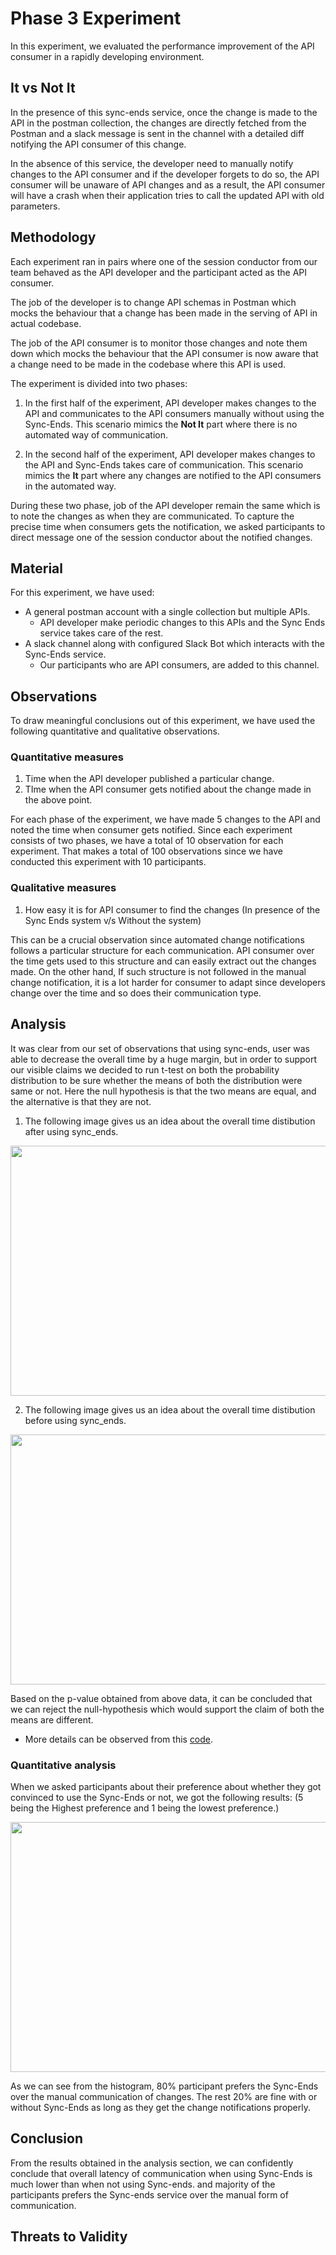 # Phase 3 Experiment

In this experiment, we evaluated the performance improvement of the API consumer in a rapidly developing environment.

## It vs Not It
In the presence of this sync-ends service, once the change is made to the API in the postman collection, the changes are directly fetched from the Postman and a slack message is sent in the channel with a detailed diff notifying the API consumer of this change.

In the absence of this service, the developer need to manually notify changes to the API consumer and if the developer forgets to do so, the API consumer will be unaware of API changes and as a result, the API consumer will have a crash when their application tries to call the updated API with old parameters.

## Methodology
Each experiment ran in pairs where one of the session conductor from our team behaved as the API developer and the participant acted as the API consumer.

The job of the developer is to change API schemas in Postman which mocks the behaviour that a change has been made in the serving of API in actual codebase.

The job of the API consumer is to monitor those changes and note them down which mocks the behaviour that the API consumer is now aware that a change need to be made in the codebase where this API is used.

The experiment is divided into two phases:

1. In the first half of the experiment, API developer makes changes to the API and communicates to the API consumers manually without using the Sync-Ends. 
This scenario mimics the **Not It** part where there is no automated way of communication.

2. In the second half of the experiment, API developer makes changes to the API and Sync-Ends takes care of communication. 
This scenario mimics the **It** part where any changes are notified to the API consumers in the automated way.

During these two phase, job of the API developer remain the same which is to note the changes as when they are communicated.
To capture the precise time when consumers gets the notification, we asked participants to direct message one of the session conductor about the notified changes.

## Material
For this experiment, we have used:
* A general postman account with a single collection but multiple APIs. 
    - API developer make periodic changes to this APIs and the Sync Ends service takes care of the rest.
* A slack channel along with configured Slack Bot which interacts with the Sync-Ends service.
    - Our participants who are API consumers, are added to this channel.

## Observations

To draw meaningful conclusions out of this experiment, we have used the following quantitative and qualitative observations.

### Quantitative measures
1. Time when the API developer published a particular change.
2. TIme when the API consumer gets notified about the change made in the above point.

For each phase of the experiment, we have made 5 changes to the API and noted the time when consumer gets notified. 
Since each experiment consists of two phases, we have a total of 10 observation for each experiment.
That makes a total of 100 observations since we have conducted this experiment with 10 participants.

### Qualitative measures
1. How easy it is for API consumer to find the changes (In presence of the Sync Ends system v/s Without the system)

This can be a crucial observation since automated change notifications follows a particular structure for each communication.
API consumer over the time gets used to this structure and can easily extract out the changes made. 
On the other hand, If such structure is not followed in the manual change notification, it is a lot harder for consumer to adapt since developers change over the time and so does their communication type.

## Analysis
It was clear from our set of observations that using sync-ends, user was able to decrease the overall time by a huge
margin, but in order to support our visible claims we decided to run t-test on both the probability distribution to
be sure whether the means of both the distribution were same or not. Here the null hypothesis is that the two means
are equal, and the alternative is that they are not. 

1. The following image gives us an idea about the overall time distibution after using sync_ends.
<img src="https://github.com/urvishvasani/Sync-Ends/blob/master/images/with_syncends.PNG" height="400" width="650"/>

2. The following image gives us an idea about the overall time distibution before using sync_ends.
<img src="https://github.com/urvishvasani/Sync-Ends/blob/master/images/without_syncends.PNG" height="400" width="650"/>

Based on the p-value obtained from above data, it can be concluded that we can reject the null-hypothesis which would
support the claim of both the means are different.

* More details can be observed from this [code](https://github.com/urvishvasani/Sync-Ends/blob/master/statistical_analysis.ipynb). 

### Quantitative analysis
When we asked participants about their preference about whether they got convinced to use the Sync-Ends or not, we got the following results:
(5 being the Highest preference and 1 being the lowest preference.)

<img src="https://github.com/urvishvasani/Sync-Ends/blob/master/images/hist.PNG" height="400" width="650"/>

As we can see from the histogram, 80% participant prefers the Sync-Ends over the manual communication of changes. 
The rest 20% are fine with or without Sync-Ends as long as they get the change notifications properly.

## Conclusion
From the results obtained in the analysis section, we can confidently conclude that overall latency of communication when using Sync-Ends is much lower than when not using Sync-ends.
and majority of the participants prefers the Sync-ends service over the manual form of communication.

## Threats to Validity

